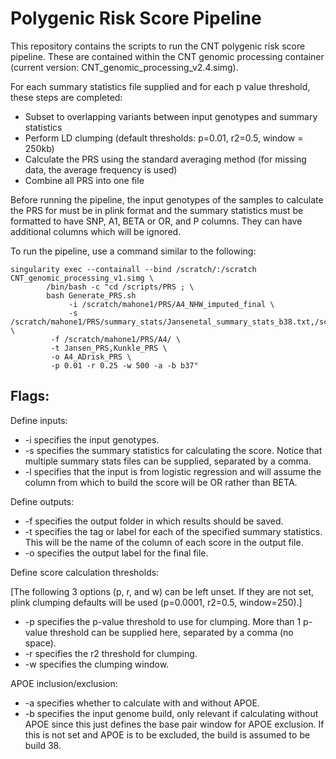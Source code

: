 # Polygenic Risk Score Pipeline

This repository contains the scripts to run the CNT polygenic risk score pipeline. These are contained within the CNT genomic processing container (current version: CNT_genomic_processing_v2.4.simg). 

For each summary statistics file supplied and for each p value threshold, these steps are completed:
* Subset to overlapping variants between input genotypes and summary statistics
* Perform LD clumping (default thresholds: p=0.01, r2=0.5, window = 250kb)
* Calculate the PRS using the standard averaging method (for missing data, the average frequency is used)
* Combine all PRS into one file

Before running the pipeline, the input genotypes of the samples to calculate the PRS for must be in plink format and the summary statistics must be formatted to have SNP, A1, BETA or OR, and P columns. They can have additional columns which will be ignored.

To run the pipeline, use a command similar to the following:

```
singularity exec --containall --bind /scratch/:/scratch CNT_genomic_processing_v1.simg \
	    /bin/bash -c "cd /scripts/PRS ; \
	    bash Generate_PRS.sh 
	    	 -i /scratch/mahone1/PRS/A4_NHW_imputed_final \
	    	 -s /scratch/mahone1/PRS/summary_stats/Jansenetal_summary_stats_b38.txt,/scratch/mahone1/PRS/summary_stats/Kunkle_all_summary_stats_cleaned_b38.txt \
		 -f /scratch/mahone1/PRS/A4/ \
		 -t Jansen_PRS,Kunkle_PRS \
		 -o A4_ADrisk_PRS \
		 -p 0.01 -r 0.25 -w 500 -a -b b37"
```

## Flags:
Define inputs: 
* -i specifies the input genotypes.
* -s specifies the summary statistics for calculating the score. Notice that multiple summary stats files can be supplied, separated by a comma.
* -l specifies that the input is from logistic regression and will assume the column from which to build the score will be OR rather than BETA. 

Define outputs:
* -f specifies the output folder in which results should be saved.
* -t specifies the tag or label for each of the specified summary statistics. This will be the name of the column of each score in the output file.
* -o specifies the output label for the final file.

Define score calculation thresholds:

[The following 3 options (p, r, and w) can be left unset. If they are not set, plink clumping defaults will be used (p=0.0001, r2=0.5, window=250).]
* -p specifies the p-value threshold to use for clumping. More than 1 p-value threshold can be supplied here, separated by a comma (no space).
* -r specifies the r2 threshold for clumping. 
* -w specifies the clumping window.

APOE inclusion/exclusion:
* -a specifies whether to calculate with and without APOE. 
* -b specifies the input genome build, only relevant if calculating without APOE since this just defines the base pair window for APOE exclusion. If this is not set and APOE is to be excluded, the build is assumed to be build 38.

